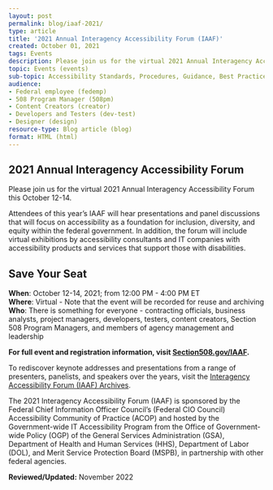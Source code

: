 ```yaml
---
layout: post
permalink: blog/iaaf-2021/
type: article
title: '2021 Annual Interagency Accessibility Forum (IAAF)'
created: October 01, 2021
tags: Events
description: Please join us for the virtual 2021 Annual Interagency Accessibility Forum this October 12-14. Attendees of this year’s IAAF will hear presentations and panel discussions that will focus on accessibility as a foundation for inclusion, diversity, and equity within the federal government. In addition, the forum will include virtual exhibitions by accessibility consultants and IT companies with accessibility products and services that support those with disabilities.
topic: Events (events)
sub-topic: Accessibility Standards, Procedures, Guidance, Best Practices
audience:
- Federal employee (fedemp)
- 508 Program Manager (508pm)
- Content Creators (creator)
- Developers and Testers (dev-test)
- Designer (design)
resource-type: Blog article (blog)
format: HTML (html)
---
```


<h2>2021 Annual Interagency Accessibility Forum</h2>

<!-- <div><img alt="Small, calendar grid showing the month of October 2021 with the 12th, 13th and 14th circled." src="{{ site.baseurl }}/assets/images/blog-iaaf-2021-cal.png" style="float:right; width:50%" /></div> -->

Please join us for the virtual 2021 Annual Interagency Accessibility Forum this October 12-14.

Attendees of this year’s IAAF will hear presentations and panel discussions that will focus on accessibility as a foundation for inclusion, diversity, and equity within the federal government. In addition, the forum will include virtual exhibitions by accessibility consultants and IT companies with accessibility products and services that support those with disabilities. 

## Save Your Seat

**When**: October 12-14, 2021; from 12:00 PM - 4:00 PM ET <br>
**Where**: Virtual - Note that the event will be recorded for reuse and archiving <br>
**Who**: There is something for everyone - contracting officials, business analysts, project managers, developers, testers, content creators, Section 508 Program Managers, and members of agency management and leadership <br>

**For full event and registration information, visit <a href="http://www.section508.gov/iaaf">Section508.gov/IAAF</a>.** 

To rediscover keynote addresses and presentations from a range of presenters, panelists, and speakers over the years, visit the <a href="https://www.section508.gov/iaaf/archives">Interagency Accessibility Forum (IAAF) Archives</a>.

The 2021 Interagency Accessibility Forum (IAAF) is sponsored by the Federal Chief Information Officer Council’s (Federal CIO Council) Accessibility Community of Practice (ACOP) and hosted by the Government-wide IT Accessibility Program from the Office of Government-wide Policy (OGP) of the General Services Administration (GSA), Department of Health and Human Services (HHS), Department of Labor (DOL), and Merit Service Protection Board (MSPB), in partnership with other federal agencies.

**Reviewed/Updated:** November 2022

